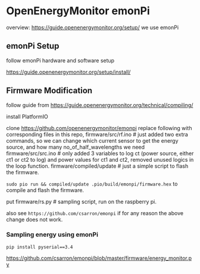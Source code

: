 # OpenEnergyMonitor emonPi

overview: https://guide.openenergymonitor.org/setup/
we use emonPi

## emonPi Setup
follow emonPi hardware and software setup

https://guide.openenergymonitor.org/setup/install/

## Firmware Modification

follow guide from https://guide.openenergymonitor.org/technical/compiling/

install PlatformIO

clone https://github.com/openenergymonitor/emonpi
replace following with corresponding files in this repo,
firmware/src/rf.ino # just added two extra commands, so we can change which current sensor to get the energy source, and how many no_of_half_wavelengths we need
firmware/src/src.ino # only added 3 variables to log ct (power source, either ct1 or ct2 to log) and power values for ct1 and ct2, removed unused logics in the loop function.
firmware/compiled/update # just a simple script to flash the firmware.

`sudo pio run && compiled/update .pio/build/emonpi/firmware.hex` to compile and flash the firmware.

put firmware/rs.py # sampling script, run on the raspberry pi.

also see `https://github.com/csarron/emonpi` if for any reason the above change does not work.

### Sampling energy using emonPi

`pip install pyserial==3.4`

https://github.com/csarron/emonpi/blob/master/firmware/energy_monitor.py
